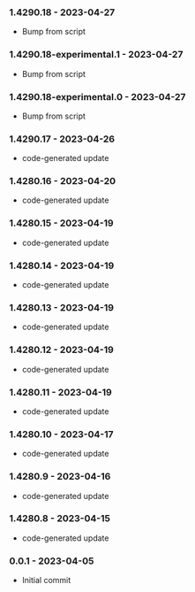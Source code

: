 ### 1.4290.18 - 2023-04-27

- Bump from script

### 1.4290.18-experimental.1 - 2023-04-27

- Bump from script

### 1.4290.18-experimental.0 - 2023-04-27

- Bump from script

### 1.4290.17 - 2023-04-26

- code-generated update

### 1.4280.16 - 2023-04-20

- code-generated update

### 1.4280.15 - 2023-04-19

- code-generated update

### 1.4280.14 - 2023-04-19

- code-generated update

### 1.4280.13 - 2023-04-19

- code-generated update

### 1.4280.12 - 2023-04-19

- code-generated update

### 1.4280.11 - 2023-04-19

- code-generated update

### 1.4280.10 - 2023-04-17

- code-generated update

### 1.4280.9 - 2023-04-16

- code-generated update

### 1.4280.8 - 2023-04-15

- code-generated update

### 0.0.1 - 2023-04-05

- Initial commit